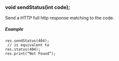 <h3 id='res.sendStatus'>void sendStatus(int code);</h3>

Send a HTTP full http response matching to the code.

##### Example
```arduino
res.sendStatus(404);
 // is equivalent to 
res.status(404);
res.print(“Not Found”);
```
